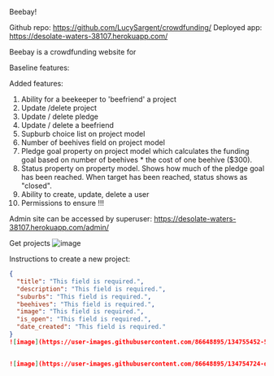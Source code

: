 Beebay!

Github repo: https://github.com/LucySargent/crowdfunding/
Deployed app: https://desolate-waters-38107.herokuapp.com/ 

Beebay is a crowdfunding website for 

Baseline features:

Added features:
1. Ability for a beekeeper to 'beefriend' a project
2. Update /delete project
3. Update / delete pledge 
4. Update / delete a beefriend
5. Supburb choice list on project model
6. Number of beehives field on project model
7. Pledge goal property on project model which calculates the funding goal based on number of beehives * the cost of one beehive ($300). 
8. Status property on property model. Shows how much of the pledge goal has been reached. When target has been reached, status shows as "closed".
9. Ability to create, update, delete a user
10. Permissions to ensure !!!

Admin site can be accessed by superuser: https://desolate-waters-38107.herokuapp.com/admin/ 

Get projects
![image](https://user-images.githubusercontent.com/86648895/134754607-d6abe65c-7c1c-49e8-872b-8a37a1c1aaea.png)

Instructions to create a new project:

```json
{
  "title": "This field is required.",
  "description": "This field is required.",
  "suburbs": "This field is required.",
  "beehives": "This field is required.", 
  "image": "This field is required.",
  "is_open": "This field is required.",
  "date_created": "This field is required."
}
![image](https://user-images.githubusercontent.com/86648895/134755452-530fd62d-e456-47fa-bd45-13efeca53b2d.png)


![image](https://user-images.githubusercontent.com/86648895/134754724-dfaf19c0-6494-4141-95a0-cdae08026d13.png)

